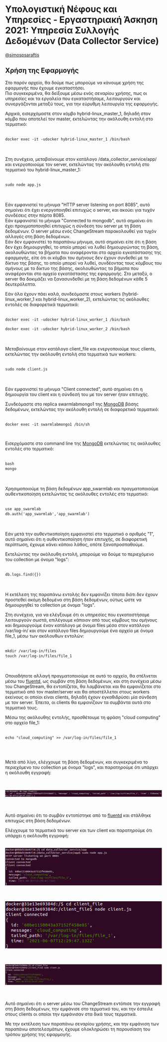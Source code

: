# Υπολογιστική Νέφους και Υπηρεσίες - Εργαστηριακή Άσκηση 2021: Υπηρεσία Συλλογής Δεδομένων (Data Collector Service)
[@simospsaraftis](https://github.com/simospsaraftis)

## Χρήση της Εφαρμογής

Στο παρόν αρχείο, θα δούμε πως μπορούμε να κάνουμε χρήση της εφαρμογής που έχουμε εγκαταστήσει.<br/>
Πιο συγκεκριμένα, θα δείξουμε μέσω ενός σεναρίου χρήσης, πως οι υπηρεσίες και τα εργαλεία που εγκαταστήσαμε, λειτουργούν και συνεργάζονται μεταξύ τους, για την εύρυθμη λειτουργία της εφαρμογής.


Αρχικά, εισερχόμαστε στον κόμβο hybrid-linux_master_1, δηλαδή στον κόμβο που αποτελεί τον master, εκτελώντας την ακόλουθη εντολή στο τερματικό:<br/><br/>

```
docker exec -it -udocker hybrid-linux_master_1 /bin/bash
```
<br/><br/>
Στη συνέχεια, μεταβαίνουμε στον κατάλογο /data_collector_service/app/ και ενεργοποιούμε τον server, εκτελώντας την ακόλουθη εντολή στο τερματικό του hybrid-linux_master_1:<br/><br/>

```
sudo node app.js
```
<br/><br/>
Εάν εμφανιστεί το μήνυμα "HTTP server listening on port 8085", αυτό σημαίνει ότι έχει ενεργοποιηθεί επιτυχώς ο server, και ακούει για τυχόν συνδέσεις στην πόρτα 8085.<br/>
Εάν εμφανιστεί το μήνυμα "Connected to mongodb", αυτό σημαίνει ότι έχει πραγματοποιηθεί επιτυχώς η σύνδεση του server με τη βάση δεδομένων. Ο server μέσω ενός ChangeStream παρακολουθεί για τυχόν αλλαγές στη βάση δεδομένων.<br/> 
Εάν δεν εμφανιστεί το παραπάνω μήνυμα, αυτό σημαίνει είτε ότι η βάση δεν έχει δημιουργηθεί, το οποίο μπορεί να λυθεί δημιουργώντας τη βάση, ακολουθώντας τα βήματα που αναφέρονται στο αρχείο εγκατάστασης της εφαρμογής, είτε ότι οι κόμβοι του σμήνους δεν έχουν συνδεθεί με το δίκτυο της βάσης, το οποίο μπορεί να λυθεί, συνδέοντας τους κόμβους του σμήνους με το δίκτυο της βάσης, ακολουθώντας τα βήματα που αναφέρονται στο αρχείο εγκατάστασης της εφαρμογής. Στο μεταξύ, ο server θα δοκιμάζει να ξανασυνδεθεί με τη βάση δεδομένων κάθε 5 δευτερόλεπτα.

Εάν όλα έχουν πάει καλά, συνδεόμαστε στους workers (hybrid-linux_worker_1 και hybrid-linux_worker_2), εκτελώντας τις ακόλουθες εντολές σε διαφορετικά τερματικά:<br/><br/>

```
docker exec -it -udocker hybrid-linux_worker_1 /bin/bash
```

```
docker exec -it -udocker hybrid-linux_worker_2 /bin/bash
```
<br/><br/>
Μεταβαίνουμε στον κατάλογο client_file και ενεργοποιούμε τους clients, εκτελώντας την ακόλουθη εντολή στα τερματικά των workers:
<br/><br/>
```
sudo node client.js
```
<br/><br/>
Εάν εμφανιστεί το μήνυμα "Client connected", αυτό σημαίνει ότι η δημιουργία του client και η σύνδεσή του με τον server ήταν επιτυχής.

Συνδεόμαστε στο replica swarmlabmongo1 της [MongoDB](https://www.mongodb.com/) βάσης δεδομένων, εκτελώντας την ακόλουθη εντολή σε διαφορετικό τερματικό:
<br/><br/>
```
docker exec -it swarmlabmongo1 /bin/sh
```
<br/>

Εισερχόμαστε στο command line της [MongoDB](https://www.mongodb.com/) εκτελώντας τις ακόλουθες εντολές στο τερματικό:
<br/><br/>
```
bash
mongo
```
<br/><br/>
Χρησιμοποιούμε τη βάση δεδομένων app_swarmlab και πραγματοποιούμε αυθεντικοποίηση εκτελώντας τις ακόλουθες εντολές στο τερματικό:
<br/><br/>
```
use app_swarmlab
db.auth('app_swarmlab','app_swarmlab')
```
<br/><br/>
Εάν μετά την αυθεντικοποίηση εμφανιστεί στο τερματικό ο αριθμός "1", αυτό σημαίνει ότι η αυθεντικοποίηση ήταν επιτυχής, σε διαφορετική περίπτωση, έχουμε κάνει κάποιο λάθος, οπότε ξαναπροσπαθούμε.

Εκτελώντας την ακόλουθη εντολή, μπορούμε να δούμε το περιεχόμενο του collection με όνομα "logs":
<br/><br/>
```
db.logs.find({})
```
<br/><br/>
Η εκτέλεση της παραπάνω εντολής δεν εμφανίζει τίποτα διότι δεν έχουν προστεθεί ακόμη δεδομένα στη βάση δεδομένων, ούτως ώστε να δημιουργηθεί το collection με όνομα "logs".

Στη συνέχεια, για να ελέγξουμε ότι οι υπηρεσίες που εγκαταστήσαμε λειτουργούν σωστά, επιλέγουμε κάποιον από τους κόμβους του σμήνους και δημιουργούμε έναν κατάλογο με όνομα files μέσα στον κατάλογο /var/log-in/ και στον κατάλογο files δημιουργούμε ένα αρχείο με όνομα file_1, μέσω των ακόλουθων εντολών:
<br/><br/>

```
mkdir /var/log-in/files
touch /var/log-in/files/file_1
```

<br/><br/>
Οποιαδήποτε αλλαγή πραγματοποιούμε σε αυτό το αρχείο, θα στέλνεται μέσω του [fluentd](https://www.fluentd.org/), ως συμβάν στη βάση δεδομένων, και στη συνέχεια μέσω του ChangeStream, θα εντοπίζεται, θα λαμβάνεται και θα εμφανίζεται στο τερματικό από τον master/server και θα αποστέλλεται στους workers εκείνους οι οποίοι είναι clients, δηλαδή έχουν εγκαθιδρύσει μία σύνδεση με τον server. Έπειτα, οι clients θα εμφανίζουν τα συμβάντα αυτά στο τερματικό τους.

Μέσω της ακόλουθης εντολής, προσθέτουμε τη φράση "cloud computing" στο αρχείο file_1:
<br/><br/>
```
echo "cloud_computing" >> /var/log-in/files/file_1
```
<br/><br/>

Μετά από λίγο, ελέγχουμε τη βάση δεδομένων, και συγκεκριμένα το περιεχόμενο του collection με όνομα "logs", και παρατηρούμε ότι υπάρχει η ακόλουθη εγγραφή:

<br/><br/>
![Περιεχόμενο βάσης](./images/picture7.png)

<br/><br/>
Αυτό σημαίνει ότι το συμβάν εντοπίστηκε από το [fluentd](https://www.fluentd.org/) και στάλθηκε επιτυχώς στη βάση δεδομένων.

Ελέγχουμε τα τερματικά του server και των client και παρατηρούμε ότι υπάρχει η ακόλουθη εγγραφή:
<br/><br/>

![Τερματικό master](./images/picture8.png)

<br/><br/>
![Τερματικό worker_1](./images/picture9.png)

<br/><br/>
![Τερματικό worker_2](./images/picture10.png)

<br/><br/>
Αυτό σημαίνει ότι ο server μέσω του ChangeStream εντόπισε την εγγραφή στη βάση δεδομένων, την εμφάνισε στο τερματικό του, και την έστειλε στους clients οι οποίοι την εμφάνισαν στα δικά τους τερματικά.

Με την εκτέλεση των παραπάνω σεναρίου χρήσης, και την εμφάνιση των παραπάνω αποτελεσμάτων, έχουμε ολοκληρώσει τη παρουσίαση του τρόπου χρήσης της εφαρμογής.

